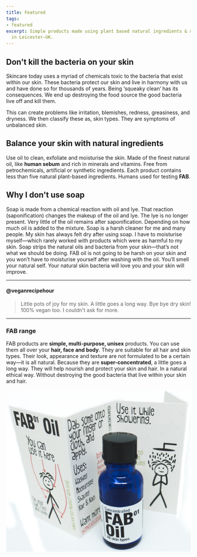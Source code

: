 ```yaml
---
title: Featured
tags:
- featured
excerpt: Simple products made using plant based natural ingredients & materials handcrafted
  in Leicester—UK.
---
```


## Don't kill the bacteria on your skin

Skincare today uses a myriad of chemicals toxic to the bacteria that exist within our skin. These bacteria protect our skin and live in harmony with us and have done so for thousands of years. Being ‘squeaky clean’ has its consequences. We end up destroying the food source the good bacteria live off and kill them.

This can create problems like irritation, blemishes, redness, greasiness, and dryness. We then classify these as, skin types. They are symptoms of unbalanced skin.

## Balance your skin with natural ingredients

Use oil to clean, exfoliate and moisturise the skin. Made of the finest natural oil, like **human sebum** and rich in minerals and vitamins. Free from petrochemicals, artificial or synthetic ingredients. Each product contains less than five natural plant-based ingredients. Humans used for testing **FAB**.

## Why I don't use soap

Soap is made from a chemical reaction with oil and lye. That reaction (saponification) changes the makeup of the oil and lye. The lye is no longer present. Very little of the oil remains after saponification. Depending on how much oil is added to the mixture. Soap is a harsh cleaner for me and many people. My skin has always felt dry after using soap. I have to moisturise myself—which rarely worked with products which were as harmful to my skin. Soap strips the natural oils and bacteria from your skin—that’s not what we should be doing. FAB oil is not going to be harsh on your skin and you won’t have to moisturise yourself after washing with the oil. You’ll smell your natural self. Your natural skin bacteria will love you and your skin will improve.

***

#### @veganrecipehour
> Little pots of joy for my skin. A little goes a long way. Bye bye dry skin! 
100% vegan too. I couldn't ask for more.

***

### FAB range

FAB products are **simple, multi-purpose, unisex** products. You can use them all over your **hair, face and body**. They are suitable for all hair and skin types. Their look, appearance and texture are not formulated to be a certain way—it is all natural. Because they are **super-concentrated**, a little goes a long way. They will help nourish and protect your skin and hair. In a natural ethical way. Without destroying the good bacteria that live within your skin and hair.

![fab 01 oil and instruction card](/uploads/fab-oil-and-card.jpeg)
